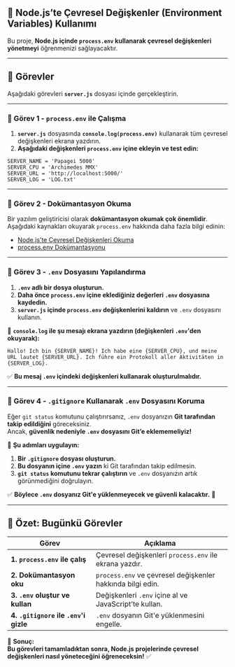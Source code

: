 ## **📌 Node.js’te Çevresel Değişkenler (Environment Variables) Kullanımı**

Bu proje, **Node.js içinde `process.env` kullanarak çevresel değişkenleri yönetmeyi** öğrenmenizi sağlayacaktır.  

---

## **📌 Görevler**

Aşağıdaki görevleri **`server.js`** dosyası içinde gerçekleştirin.

---

### **📌 Görev 1 - `process.env` ile Çalışma**

1. **`server.js`** dosyasında **`console.log(process.env)`** kullanarak tüm çevresel değişkenleri ekrana yazdırın.
2. **Aşağıdaki değişkenleri `process.env` içine ekleyin ve test edin:**
```env
SERVER_NAME = 'Papagei 5000'
SERVER_CPU = 'Archimedes MMX'
SERVER_URL = 'http://localhost:5000/'
SERVER_LOG = 'LOG.txt'
```

---

### **📌 Görev 2 - Dokümantasyon Okuma**

Bir yazılım geliştiricisi olarak **dokümantasyon okumak çok önemlidir**.  
Aşağıdaki kaynakları okuyarak `process.env` hakkında daha fazla bilgi edinin:

- [Node.js’te Çevresel Değişkenleri Okuma](https://nodejs.org/en/learn/command-line/how-to-read-environment-variables-from-nodejs)
- [process.env Dokümantasyonu](https://nodejs.org/docs/latest/api/process.html#processenv)

---

### **📌 Görev 3 - `.env` Dosyasını Yapılandırma**

1. **`.env` adlı bir dosya oluşturun.**
2. **Daha önce `process.env` içine eklediğiniz değerleri `.env` dosyasına kaydedin.**
3. **`server.js` içinde `process.env` değişkenlerini kaldırın** ve `.env` dosyasını kullanın.

📌 **`console.log` ile şu mesajı ekrana yazdırın (değişkenleri `.env`'den okuyarak):**
```
Hallo! Ich bin {SERVER_NAME}! Ich habe eine {SERVER_CPU}, und meine URL lautet {SERVER_URL}. Ich führe ein Protokoll aller Aktivitäten in {SERVER_LOG}.
```

✅ **Bu mesaj `.env` içindeki değişkenleri kullanarak oluşturulmalıdır.**  

---

### **📌 Görev 4 - `.gitignore` Kullanarak `.env` Dosyasını Koruma**

Eğer `git status` komutunu çalıştırırsanız, `.env` dosyanızın **Git tarafından takip edildiğini** göreceksiniz.  
Ancak, **güvenlik nedeniyle `.env` dosyasını Git’e eklememeliyiz!**  

📌 **Şu adımları uygulayın:**
1. **Bir `.gitignore` dosyası oluşturun.**
2. **Bu dosyanın içine `.env` yazın** ki Git tarafından takip edilmesin.
3. **`git status` komutunu tekrar çalıştırın** ve `.env` dosyanızın artık görünmediğini doğrulayın.

✅ **Böylece `.env` dosyanız Git'e yüklenmeyecek ve güvenli kalacaktır.** 🚀  

---

## **📌 Özet: Bugünkü Görevler**
| **Görev** | **Açıklama** |
|-----------|-------------|
| **1. `process.env` ile çalış** | Çevresel değişkenleri `process.env` ile ekrana yazdır. |
| **2. Dokümantasyon oku** | `process.env` ve çevresel değişkenler hakkında bilgi edin. |
| **3. `.env` oluştur ve kullan** | Değişkenleri `.env` içine al ve JavaScript’te kullan. |
| **4. `.gitignore` ile `.env`'i gizle** | `.env` dosyanın Git'e yüklenmesini engelle. |

🚀 **Sonuç:**  
**Bu görevleri tamamladıktan sonra, Node.js projelerinde çevresel değişkenleri nasıl yöneteceğini öğreneceksin!** ✅